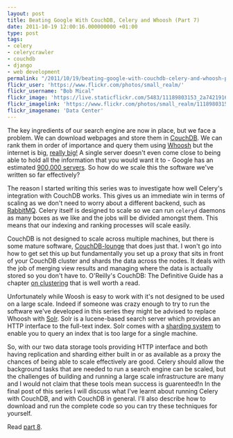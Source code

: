 ```yaml
---
layout: post
title: Beating Google With CouchDB, Celery and Whoosh (Part 7)
date: 2011-10-19 12:00:16.000000000 +01:00
type: post
tags:
- celery
- celerycrawler
- couchdb
- django
- web development
permalink: "/2011/10/19/beating-google-with-couchdb-celery-and-whoosh-part-7/"
flickr_user: 'https://www.flickr.com/photos/small_realm/'
flickr_username: "Bob Mical"
flickr_image: 'https://live.staticflickr.com/5483/11189803153_2a7421916d_w.jpg'
flickr_imagelink: 'https://www.flickr.com/photos/small_realm/11189803153/'
flickr_imagename: 'Data Center'
---
```

The key ingredients of our search engine are now in place, but we face a problem. We can download webpages and
store them in [CouchDB](http://couchdb.apache.org/). We can rank them in order of importance and
query them using [Whoosh](https://bitbucket.org/mchaput/whoosh/wiki/Home) but the internet is big,
[really big!](http://thenextweb.com/shareables/2011/01/11/infographic-how-big-is-the-internet/) A
single server doesn't even come close to being able to hold all the information that you would want it to -
Google has an estimated
[900,000
servers](http://www.datacenterknowledge.com/archives/2009/05/14/whos-got-the-most-web-servers/). So how do we scale this the software we've written so far effectively?

The reason I started writing this series was to investigate how well Celery's integration with CouchDB works.
This gives us an immediate win in terms of scaling as we don't need to worry about a different backend, such
as [RabbitMQ](http://www.rabbitmq.com/). Celery itself is designed to scale so we can run
`celeryd` daemons as many boxes as we like and the jobs will be divided amongst them. This means that
our indexing and ranking processes will scale easily.

CouchDB is not designed to scale across multiple machines, but there is some mature software,
[CouchDB-lounge](http://tilgovi.github.com/couchdb-lounge/) that does just that. I won't go into how
to get set this up but fundamentally you set up a proxy that sits in front of your CouchDB cluster and shards
the data across the nodes. It deals with the job of merging view results and managing where the data is
actually stored so you don't have to. O'Reilly's CouchDB: The Definitive Guide has a chapter
[on clustering](http://guide.couchdb.org/draft/clustering.html) that is well worth a read.

Unfortunately while Woosh is easy to work with it's not designed to be used on a large scale. Indeed if
someone was crazy enough to try to run the software we've developed in this series they might be advised to
replace Whoosh with [Solr](http://lucene.apache.org/solr/). Solr is a lucene-based search server
which provides an HTTP interface to the full-text index. Solr comes with a
[sharding system](http://wiki.apache.org/solr/DistributedSearch) to enable you to query an index that
is too large for a single machine.

So, with our two data storage tools providing HTTP interface and both having replication and sharding either
built in or as available as a proxy the chances of being able to scale effectively are good. Celery should
allow the background tasks that are needed to run a search engine can be scaled, but the challenges of
building and running a large scale infrastructure are many and I would not claim that these tools mean success
is guarenteed!n In the final post of this series I will discuss what I've learnt about running Celery with
CouchDB, and with CouchDB in general. I'll also describe how to download and run the complete code so you can
try these techniques for yourself.

Read [part 8](/2011/10/21/beating-google-with-couchdb-celery-and-whoosh-part-8/).
